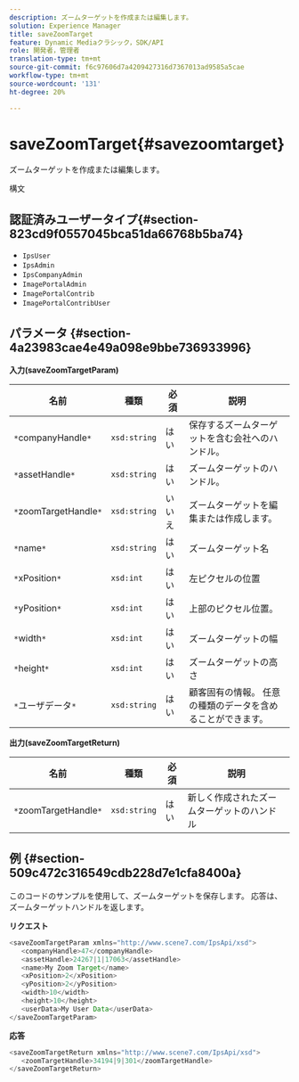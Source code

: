 ```yaml
---
description: ズームターゲットを作成または編集します。
solution: Experience Manager
title: saveZoomTarget
feature: Dynamic Mediaクラシック，SDK/API
role: 開発者，管理者
translation-type: tm+mt
source-git-commit: f6c97606d7a4209427316d7367013ad9585a5cae
workflow-type: tm+mt
source-wordcount: '131'
ht-degree: 20%

---
```



# saveZoomTarget{#savezoomtarget}

ズームターゲットを作成または編集します。

構文

## 認証済みユーザータイプ{#section-823cd9f0557045bca51da66768b5ba74}

* `IpsUser`
* `IpsAdmin`
* `IpsCompanyAdmin`
* `ImagePortalAdmin`
* `ImagePortalContrib`
* `ImagePortalContribUser`

## パラメータ {#section-4a23983cae4e49a098e9bbe736933996}

**入力(saveZoomTargetParam)**

| 名前 | 種類 | 必須 | 説明 |
|---|---|---|---|
| `*`companyHandle`*` | `xsd:string` | はい | 保存するズームターゲットを含む会社へのハンドル。 |
| `*`assetHandle`*` | `xsd:string` | はい | ズームターゲットのハンドル。 |
| `*`zoomTargetHandle`*` | `xsd:string` | いいえ | ズームターゲットを編集または作成します。 |
| `*`name`*` | `xsd:string` | はい | ズームターゲット名 |
| `*`xPosition`*` | `xsd:int` | はい | 左ピクセルの位置 |
| `*`yPosition`*` | `xsd:int` | はい | 上部のピクセル位置。 |
| `*`width`*` | `xsd:int` | はい | ズームターゲットの幅 |
| `*`height`*` | `xsd:int` | はい | ズームターゲットの高さ |
| `*`ユーザデータ`*` | `xsd:string` | はい | 顧客固有の情報。 任意の種類のデータを含めることができます。 |

**出力(saveZoomTargetReturn)**

| 名前 | 種類 | 必須 | 説明 |
|---|---|---|---|
| `*`zoomTargetHandle`*` | `xsd:string` | はい | 新しく作成されたズームターゲットのハンドル |

## 例 {#section-509c472c316549cdb228d7e1cfa8400a}

このコードのサンプルを使用して、ズームターゲットを保存します。 応答は、ズームターゲットハンドルを返します。

**リクエスト**

```java
<saveZoomTargetParam xmlns="http://www.scene7.com/IpsApi/xsd">
   <companyHandle>47</companyHandle>
   <assetHandle>24267|1|17063</assetHandle>
   <name>My Zoom Target</name>
   <xPosition>2</xPosition>
   <yPosition>2</yPosition>
   <width>10</width>
   <height>10</height>
   <userData>My User Data</userData>
</saveZoomTargetParam>
```

**応答**

```java
<saveZoomTargetReturn xmlns="http://www.scene7.com/IpsApi/xsd">
   <zoomTargetHandle>34194|9|301</zoomTargetHandle>
</saveZoomTargetReturn>
```

